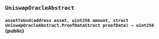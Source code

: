 ## `UniswapOracleAbstract`






### `assetToUsd(address asset, uint256 amount, struct UniswapOracleAbstract.ProofDataStruct proofData) → uint256` (public)






